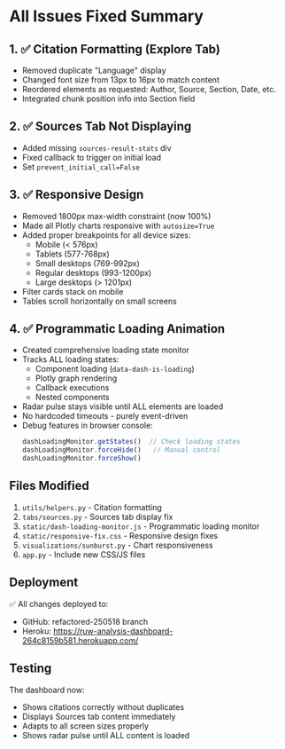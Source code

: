 # All Issues Fixed Summary

## 1. ✅ Citation Formatting (Explore Tab)
- Removed duplicate "Language" display
- Changed font size from 13px to 16px to match content
- Reordered elements as requested: Author, Source, Section, Date, etc.
- Integrated chunk position info into Section field

## 2. ✅ Sources Tab Not Displaying
- Added missing `sources-result-stats` div
- Fixed callback to trigger on initial load
- Set `prevent_initial_call=False`

## 3. ✅ Responsive Design
- Removed 1800px max-width constraint (now 100%)
- Made all Plotly charts responsive with `autosize=True`
- Added proper breakpoints for all device sizes:
  - Mobile (< 576px)
  - Tablets (577-768px)
  - Small desktops (769-992px)
  - Regular desktops (993-1200px)
  - Large desktops (> 1201px)
- Filter cards stack on mobile
- Tables scroll horizontally on small screens

## 4. ✅ Programmatic Loading Animation
- Created comprehensive loading state monitor
- Tracks ALL loading states:
  - Component loading (`data-dash-is-loading`)
  - Plotly graph rendering
  - Callback executions
  - Nested components
- Radar pulse stays visible until ALL elements are loaded
- No hardcoded timeouts - purely event-driven
- Debug features in browser console:
  ```javascript
  dashLoadingMonitor.getStates()  // Check loading states
  dashLoadingMonitor.forceHide()   // Manual control
  dashLoadingMonitor.forceShow()
  ```

## Files Modified
1. `utils/helpers.py` - Citation formatting
2. `tabs/sources.py` - Sources tab display fix
3. `static/dash-loading-monitor.js` - Programmatic loading monitor
4. `static/responsive-fix.css` - Responsive design fixes
5. `visualizations/sunburst.py` - Chart responsiveness
6. `app.py` - Include new CSS/JS files

## Deployment
✅ All changes deployed to:
- GitHub: refactored-250518 branch
- Heroku: https://ruw-analysis-dashboard-264c8159b581.herokuapp.com/

## Testing
The dashboard now:
- Shows citations correctly without duplicates
- Displays Sources tab content immediately
- Adapts to all screen sizes properly
- Shows radar pulse until ALL content is loaded